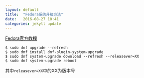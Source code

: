 ```yaml
---
layout: default
title:  "Fedora系统升级方法"
date:   2016-08-27 10:41
categories: jekyll update
---
```

[Fedora官方教程](http://fedoraproject.org/wiki/DNF_system_upgrade)  
```
$ sudo dnf upgrade --refresh
$ sudo dnf install dnf-plugin-system-upgrade
$ sudo dnf system-upgrade download --refresh --releasever=XX
$ sudo dnf system-upgrade reboot
```

其中```releasever=XX```中的XX为版本号
